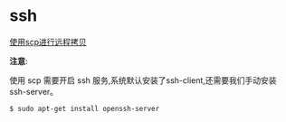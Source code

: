 # ssh

[使用scp进行远程拷贝](../cmd/scp.md)

**注意**: 

使用 scp 需要开启 ssh 服务,系统默认安装了ssh-client,还需要我们手动安装 ssh-server。

```
$ sudo apt-get install openssh-server
```
